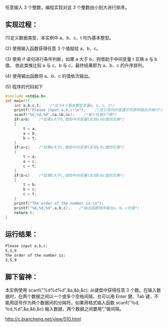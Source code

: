 任意输入 3 个整数，编程实现对这 3 个整数由小到大进行排序。



## 实现过程：

(1)定义数据类型，本实例中 a、b、c、t 均为基本整型。

 (2) 使用输入函数获得任意 3 个值赋给 a、b、c。

 (3) 使用 if 语句进行条件判断，如果 a 大于 b，则借助于中间变量 t 互换 a 与 b 值， 依此类推比较 a 与 c、b 与 c，最终结果即为 a、b、c 的升序排列。

 (4) 使用输出函数将 a、b、c 的值依次输出。

 (5) 程序的代码如下



```c
#include <stdio.h>
int main(){
    int a,b,c,t;    /*定义4个基本整型变量a、b、c、t*/
    printf("Please input a,b,c:\n");    /*双引号内的普通字符原样输出并换行*/
    scanf("%d,%d,%d",&a,&b,&c);    /*输入任意3个数*/
    if(a>b)    /*如果a大于b,借助中间变量t实现a与b值的互换*/
    {
        t = a;
        a = b;
        b = t;
    }
    if(a>c)    /*如果a大于c,借助中间变景t实现a与c值的互换*/
    {
        t = a;
        a = c;
        c = t;
    }
    if(b>c)    /*如果b大于c,借助中间变量t实现b与c值的互换*/
    {
        t = b;
        b = c;
        c = t;
    }
    printf("The order of the number is:\n");
    printf("%d,%d,%d",a,b,c);    /*输出函数顺序输出a、b、c的值*/
    return 0;
}
```





## 运行结果：

```bash
Please input a,b,c:
5,3,9
The order of the number is:
3,5,9
```



## 脚下留神：

本实例使用 scanf("%d%d%d",&a,&b,&c); 从键盘中获得任意 3 个数。在输入数据时，在两个数据之间以一个或多个空格间隔，也可以用 Enter 健、Tab 键，不能用逗号作为两个数据间的分隔符。如果用格式输入函数 scanf("％d,％d,%d",&a,&b,&c) 输入数据，两个数据之间要用“,”做间隔。





http://c.biancheng.net/view/510.html